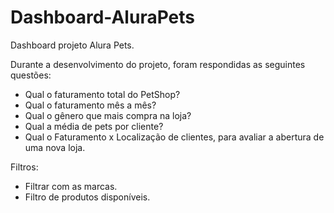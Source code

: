 # Dashboard-AluraPets
Dashboard projeto Alura Pets.

Durante a desenvolvimento do projeto, foram respondidas as seguintes questões:
- Qual o faturamento total do PetShop?
- Qual o faturamento mês a mês? 
- Qual o gênero que mais compra na loja? 
- Qual a média de pets por cliente?
- Qual o Faturamento x Localização de clientes, para avaliar a abertura de uma nova loja. 

Filtros:
- Filtrar com as marcas.
- Filtro de produtos disponíveis. 


